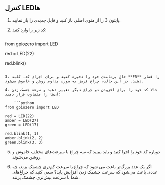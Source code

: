 ## کنترل LEDها

1. پایتون 3 را از منوی اصلی باز کنید و فایل جدیدی را باز نمایید.

2. کد زیر را وارد کنید:
    
    ```python
from gpiozero import LED

red = LED(22)

red.blink()
```

3. حال برنامه‌ی خود را ذخیره کنید و برای اجرای کد، کلید **F5** را فشار دهید. در این حالت، چراغ قرمز به صورت مداوم روشن و خاموش می‌شود.

4. حالا کد خود را برای افزودن دو چراغ دیگر تغییر دهید و سرعت چشمک زدن آن‌ها را متفاوت قرار دهید:
    
    ```python
from gpiozero import LED

red = LED(22)
amber = LED(27)
green = LED(17)

red.blink(1, 1)
amber.blink(2, 2)
green.blink(3, 3)
```

5. دوباره کد خود را اجرا کنید و باید ببینید که سه چراغ با سرعت‌های مختلف خاموش و روشن می‌شوند.

6. اگر یک عدد بزرگ‌تر باعث می شود که چراغ با سرعت کم‌تری چشمک بزند، چه عددی باعث می‌شود که سرعت چشمک زدن افزایش یابد؟ سعی کنید که چراغ‌های شما با سرعت بیش‌تری چشمک بزنند.